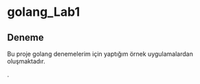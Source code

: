# golang_Lab1
## Deneme


Bu proje golang denemelerim için yaptığım örnek uygulamalardan oluşmaktadır.


.